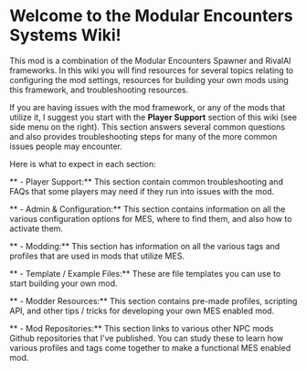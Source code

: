 # Welcome to the Modular Encounters Systems Wiki!

This mod is a combination of the Modular Encounters Spawner and RivalAI frameworks. In this wiki you will find resources for several topics relating to configuring the mod settings, resources for building your own mods using this framework, and troubleshooting resources.

If you are having issues with the mod framework, or any of the mods that utilize it, I suggest you start with the **Player Support** section of this wiki (see side menu on the right). This section answers several common questions and also provides troubleshooting steps for many of the more common issues people may encounter.

Here is what to expect in each section:

** - Player Support:** This section contain common troubleshooting and FAQs that some players may need if they run into issues with the mod.

** - Admin & Configuration:** This section contains information on all the various configuration options for MES, where to find them, and also how to activate them.

** - Modding:** This section has information on all the various tags and profiles that are used in mods that utilize MES.

** - Template / Example Files:** These are file templates you can use to start building your own mod.

** - Modder Resources:** This section contains pre-made profiles, scripting API, and other tips / tricks for developing your own MES enabled mod.

** - Mod Repositories:** This section links to various other NPC mods Github repositories that I've published. You can study these to learn how various profiles and tags come together to make a functional MES enabled mod.